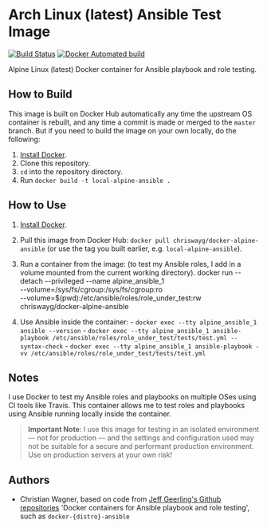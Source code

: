 # Arch Linux (latest) Ansible Test Image

[![Build Status](https://travis-ci.org/chriswayg/docker-alpine-ansible.svg?branch=master)](https://travis-ci.org/chriswayg/docker-alpine-ansible)
[![Docker Automated build](https://img.shields.io/docker/automated/chriswayg/docker-alpine-ansible.svg)](https://hub.docker.com/r/chriswayg/docker-alpine-ansible)

Alpine Linux (latest) Docker container for Ansible playbook and role testing.

## How to Build

This image is built on Docker Hub automatically any time the upstream OS container is rebuilt, and any time a commit is made or merged to the `master` branch. But if you need to build the image on your own locally, do the following:

  1. [Install Docker](https://docs.docker.com/engine/installation/).
  2. Clone this repository.
  2. `cd` into the repository directory.
  3. Run `docker build -t local-alpine-ansible .`

## How to Use

  1. [Install Docker](https://docs.docker.com/engine/installation/).
  2. Pull this image from Docker Hub: `docker pull chriswayg/docker-alpine-ansible` (or use the tag you built earlier, e.g. `local-alpine-ansible`).
  3. Run a container from the image: (to test my Ansible roles, I add in a volume mounted from the current working directory).
          docker run --detach --privileged --name alpine_ansible_1 \
          --volume=/sys/fs/cgroup:/sys/fs/cgroup:ro \
          --volume=$(pwd):/etc/ansible/roles/role_under_test:rw \
          chriswayg/docker-alpine-ansible

  4. Use Ansible inside the container:
    - `docker exec --tty alpine_ansible_1 ansible --version`
    - `docker exec --tty alpine_ansible_1 ansible-playbook /etc/ansible/roles/role_under_test/tests/test.yml --syntax-check`
    - `docker exec --tty alpine_ansible_1 ansible-playbook -vv /etc/ansible/roles/role_under_test/tests/test.yml`

## Notes

I use Docker to test my Ansible roles and playbooks on multiple OSes using CI tools like Travis. This container allows me to test roles and playbooks using Ansible running locally inside the container.

> **Important Note**: I use this image for testing in an isolated environment — not for production — and the settings and configuration used may not be suitable for a secure and performant production environment. Use on production servers at your own risk!

## Authors

- Christian Wagner, based on code from [Jeff Geerling's Github repositories](https://github.com/geerlingguy) 'Docker containers for Ansible playbook and role testing', such as `docker-{distro}-ansible`
